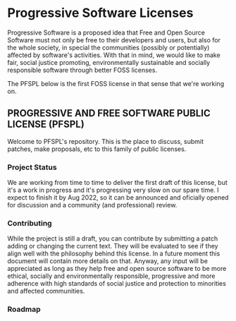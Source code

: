 # Progressive Software Licenses

Progressive Software is a proposed idea that Free and Open Source Software
must not only be free to their developers and users, but also for the whole
society, in special the communities (possibly or potentially) affected by
software's activities. With that in mind, we would like to make fair,
social justice promoting, environmentally sustainable and socially
responsible software through better FOSS licenses.

The PFSPL below is the first FOSS license in that sense that we're working
on.

## PROGRESSIVE AND FREE SOFTWARE PUBLIC LICENSE (PFSPL)

Welcome to PFSPL's repository. This is the place to discuss, submit
patches, make proposals, etc to this family of public licenses.

### Project Status

We are working from time to time to deliver the first draft of this
license, but it's a work in progress and it's progressing very slow on our
spare time. I expect to finish it by Aug 2022, so it can be announced and
oficially opened for discussion and a community (and professional) review.

### Contributing

While the project is still a draft, you can contribute by submitting a
patch adding or changing the current text. They will be evaluated to see if
they align well with the philosophy behind this license. In a future moment
this document will contain more details on that. Anyway, any input will be
appreciated as long as they help free and open source software to be more
ethical, socially and environmentally responsible, progressive and more
adherence with high standards of social justice and protection to
minorities and affected communities.

### Roadmap
